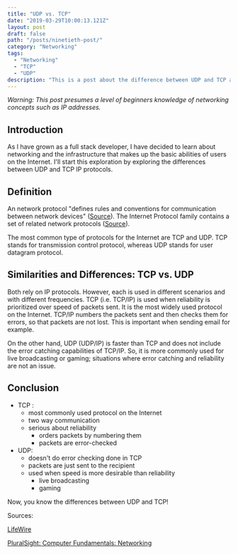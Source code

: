 ```yaml
---
title: "UDP vs. TCP"
date: "2019-03-29T10:00:13.121Z"
layout: post
draft: false
path: "/posts/ninetieth-post/"
category: "Networking"
tags:
  - "Networking"
  - "TCP"
  - "UDP"
description: "This is a post about the difference between UDP and TCP and use cases for them both."
---
```


<em>Warning: This post presumes a level of beginners knowledge of networking concepts such as IP addresses. </em>

## Introduction 

As I have grown as a full stack developer, I have decided to learn about networking and the infrastructure that makes up the basic abilities of users on the Internet. I'll start this exploration by exploring the differences between UDP and TCP IP protocols. 

## Definition 

An network protocol "defines rules and conventions for communication between network devices" (<a href="https://www.lifewire.com/definition-of-protocol-network-817949">Source</a>). The Internet Protocol family contains a set of related network protocols (<a href="https://www.lifewire.com/definition-of-protocol-network-817949">Source</a>). 

The most common type of protocols for the Internet are TCP and UDP. 
TCP stands for transmission control protocol, whereas UDP stands for user datagram protocol.  

## Similarities and Differences: TCP vs. UDP

Both rely on IP protocols. However, each is used in different scenarios and with different frequencies. TCP (i.e. TCP/IP) is used when reliability is prioritized over speed of packets sent. It is the most widely used protocol on the Internet. TCP/IP numbers the packets sent and then checks them for errors, so that packets are not lost. This is important when sending email for example.

On the other hand, UDP (UDP/IP) is faster than TCP and does not include the error catching capabilities of TCP/IP. So, it is more commonly used for live broadcasting or gaming; situations where error catching and reliability are not an issue. 

## Conclusion

- TCP :
    + most commonly used protocol on the Internet
    + two way communication
    + serious about reliability
        * orders packets by numbering them
        * packets are error-checked
- UDP:
    + doesn't do error checking done in TCP
    + packets are just sent to the recipient
    + used when speed is more desirable than reliability
        * live broadcasting
        * gaming

Now, you know the differences between UDP and TCP! <br/>

Sources: <br/>

<a href="https://www.lifewire.com/definition-of-protocol-network-817949">LifeWire</a><br/>

<a href="https://app.pluralsight.com/player?course=computer-fundamentals-networking&author=vlad-catrinescu&name=bd53a2bc-6df3-4d16-a399-416c39ce65f7&clip=4&mode=live">PluralSight: Computer Fundamentals: Networking</a>



